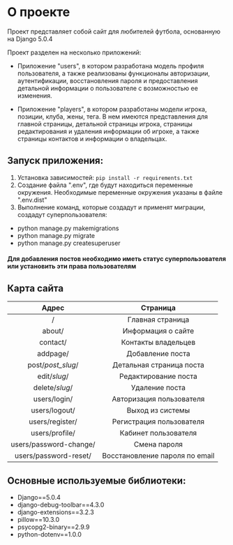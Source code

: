 # О проекте
Проект представляет собой сайт для любителей футбола, основанную на Django 5.0.4

Проект разделен на несколько приложений: 

- Приложение "users", в котором разработана модель профиля пользователя,
а также реализованы функционалы авторизации, аутентификации, восстановления пароля и предоставления 
детальной информации о пользователе с возможностью ее изменения.

- Приложение "players", в котором разработаны модели игрока, позиции, клуба, жены, тега. 
В нем имеются представления для главной страницы, детальной страницы игрока, страницы редактирования
и удаления информации об игроке, а также страницы контактов и информации о владельцах.


## Запуск приложения:
1. Установка зависимостей: `pip install -r requirements.txt`
2. Создание файла ".env", где будут находиться переменные окружения. Необходимые переменные окружения
указаны в файле ".env.dist"
3. Выполнение команд, которые создадут и применят миграции, создадут суперпользователя:
- python manage.py makemigrations
- python manage.py migrate
- python manage.py createsuperuser

#### Для добавления постов необходимо иметь статус суперпользователя или установить эти права пользователям

## Карта сайта

|                      Адрес                      |            Страница            |
|:-----------------------------------------------:|:------------------------------:|
|                        /                        |        Главная страница        |
|                     about/                      |       Информация о сайте       |
|                    contact/                     |      Контакты владельцев       |
|                    addpage/                     |        Добавление поста        |
|                post/*post_slug*/                |    Детальная страница поста    |
|                  edit/*slug*/                   |      Редактирование поста      |
|                 delete/*slug*/                  |         Удаление поста         |
|                  users/login/                   |    Авторизация пользователя    |
|                  users/logout/                  |        Выход из системы        |
|                 users/register/                 |    Регистрация пользователя    |
|                 users/profile/                  |      Кабинет пользователя      |
|             users/password-change/              |          Смена пароля          |
|              users/password-reset/              | Восстановление пароля по email |


## Основные используемые библиотеки:
- Django==5.0.4
- django-debug-toolbar==4.3.0
- django-extensions==3.2.3
- pillow==10.3.0
- psycopg2-binary==2.9.9
- python-dotenv==1.0.0

